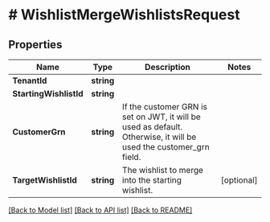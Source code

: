 # # WishlistMergeWishlistsRequest


## Properties 


Name | Type | Description | Notes
------------ | ------------- | ------------- | -------------
**TenantId**| **string** |   |
**StartingWishlistId**| **string** |   |
**CustomerGrn**| **string** | If the customer GRN is set on JWT, it will be used as default. Otherwise, it will be used the customer_grn field.  |
**TargetWishlistId**| **string** | The wishlist to merge into the starting wishlist.  | [optional]


[[Back to Model list]](../../README.md#models) [[Back to API list]](../../README.md#endpoints) [[Back to README]](../../README.md)


